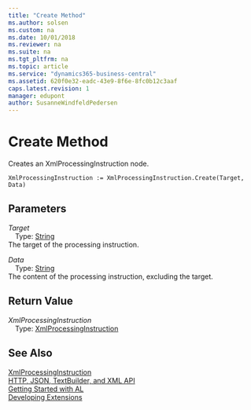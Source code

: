 ```yaml
---
title: "Create Method"
ms.author: solsen
ms.custom: na
ms.date: 10/01/2018
ms.reviewer: na
ms.suite: na
ms.tgt_pltfrm: na
ms.topic: article
ms.service: "dynamics365-business-central"
ms.assetid: 620f0e32-eadc-43e9-8f6e-8fc0b12c3aaf
caps.latest.revision: 1
manager: edupont
author: SusanneWindfeldPedersen
---
```


 

# Create Method
Creates an XmlProcessingInstruction node.  
```  
XmlProcessingInstruction := XmlProcessingInstruction.Create(Target, Data)  
```  
## Parameters
*Target*    
&emsp;Type: [String](../datatypes/devenv-text-data-type.md)  
The target of the processing instruction.  
  
*Data*    
&emsp;Type: [String](../datatypes/devenv-text-data-type.md)  
The content of the processing instruction, excluding the target.  
  
## Return Value
*XmlProcessingInstruction*  
&emsp;Type: [XmlProcessingInstruction](xmlprocessinginstruction-class.md)  
  
## See Also
[XmlProcessingInstruction](xmlprocessinginstruction-class.md)  
[HTTP, JSON, TextBuilder, and XML API](../devenv-restapi-overview.md)  
[Getting Started with AL](../devenv-get-started.md)  
[Developing Extensions](../devenv-dev-overview.md)  
